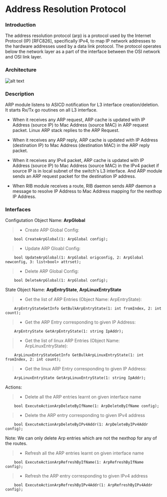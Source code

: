 # Address Resolution Protocol

### Introduction
The address resolution protocol (arp) is a protocol used by the Internet Protocol (IP) [RFC826], specifically IPv4, to map IP network addresses to the hardware addresses used by a data link protocol. The protocol operates below the network layer as a part of the interface between the OSI network and OSI link layer.


### Architecture
![alt text](https://github.com/SnapRoute/l3/blob/master/arp/docs/ARP.png "Architecture")

### Description

ARP module listens to ASICD notification for L3 interface creation/deletion. It starts Rx/Tx go routines on all L3 interface.

- When it receives any ARP request, ARP cache is updated with IP Address (source IP) to Mac Address (source MAC) in ARP request packet. Linux ARP stack replies to the ARP Request.

- When it receives any ARP reply, ARP cache is updated with IP Address (destination IP) to Mac Address (destination MAC) in the ARP reply packet.

- When it receives any IPv4 packet, ARP cache is updated with IP Address (source IP) to Mac Address (source MAC) in the IPv4 packet if source IP is in local subnet of the switch's L3 interface. And ARP module sends an ARP request packet for the destination IP address.

- When RIB module receives a route, RIB daemon sends ARP daemon a message to resolve IP Address to Mac Address mapping for the nexthop IP Address.

### Interfaces
Configutation Object Name: **ArpGlobal**

> - Create ARP Global Config:

		bool CreateArpGlobal(1: ArpGlobal config);


>  - Update ARP Gloabl Config:
	
		bool UpdateArpGlobal(1: ArpGlobal origconfig, 2: ArpGlobal newconfig, 3: list<bool> attrset);


>  - Delete ARP Global Config: 

		bool DeleteArpGlobal(1: ArpGlobal config);

State Object Name: **ArpEntryState**, **ArpLinuxEntryState** 

>  - Get the list of ARP Entries (Object Name: ArpEntryState):

		ArpEntryStateGetInfo GetBulkArpEntryState(1: int fromIndex, 2: int count);


>  - Get the ARP Entry corresponding to given IP Address:

		ArpEntryState GetArpEntryState(1: string IpAddr);


>  - Get the list of linux ARP Entries (Object Name: ArpLinuxEntryState):

		ArpLinuxEntryStateGetInfo GetBulkArpLinuxEntryState(1: int fromIndex, 2: int count);


>  - Get the linux ARP Entry corresponding to given IP Address:

		ArpLinuxEntryState GetArpLinuxEntryState(1: string IpAddr);

Actions:

> - Delete all the ARP entries learnt on given interface name

		bool ExecuteActionArpDeleteByIfName(1: ArpDeleteByIfName config);


> - Delete the ARP entry corresponding to given IPv4 address

		bool ExecuteActionArpDeleteByIPv4Addr(1: ArpDeleteByIPv4Addr config);

Note: We can only delete Arp entries which are not the nexthop for any of the routes.

> - Refresh all the ARP entries learnt on given interface name

		bool ExecuteActionArpRefreshByIfName(1: ArpRefreshByIfName config);


> - Refresh the ARP entry corresponding to given IPv4 address

		bool ExecuteActionArpRefreshByIPv4Addr(1: ArpRefreshByIPv4Addr config);
